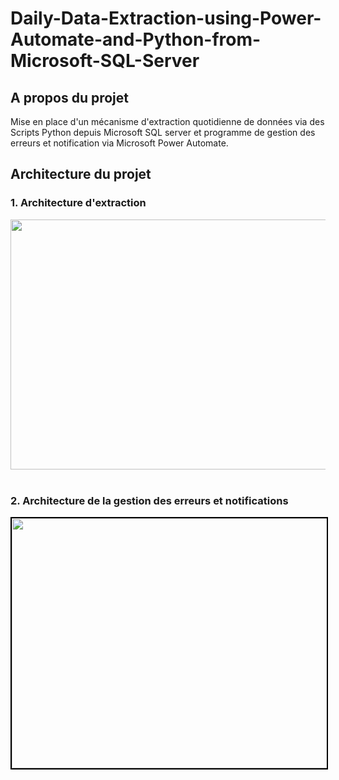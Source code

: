 # Daily-Data-Extraction-using-Power-Automate-and-Python-from-Microsoft-SQL-Server

## A propos du projet

Mise en place d'un mécanisme d'extraction quotidienne de données via des Scripts Python depuis Microsoft SQL server  et programme de gestion des erreurs et notification via Microsoft Power Automate.

## Architecture du projet
### 1. Architecture d'extraction

<div align="center">
  <img src="https://github.com/user-attachments/assets/21a9b471-0251-4db8-acc2-8acdbb278cc6" width="600" height="400"/>
  
</div><br>

### 2. Architecture de la gestion des erreurs et notifications
<div align="center">
  <img src="https://github.com/user-attachments/assets/a4afb7bb-9011-4397-be36-80fb92a25b3c" width="600" height="400" style="border: 2px solid black;" />
  
</div><br>

